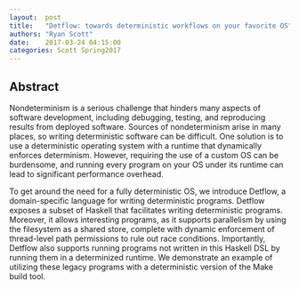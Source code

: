 ```yaml
--- 
layout:  post 
title:   "Detflow: towards deterministic workflows on your favorite OS"
authors: "Ryan Scott" 
date:    2017-03-24 04:15:00 
categories: Scott Spring2017
--- 
```


## Abstract

Nondeterminism is a serious challenge that hinders many aspects of software development, including debugging, testing, and reproducing results from deployed software. Sources of nondeterminism arise in many places, so writing deterministic software can be difficult. One solution is to use a deterministic operating system with a runtime that dynamically enforces determinism. However, requiring the use of a custom OS can be burdensome, and running every program on your OS under its runtime can lead to significant performance overhead.

To get around the need for a fully deterministic OS, we introduce Detflow, a domain-specific language for writing deterministic programs. Detflow exposes a subset of Haskell that facilitates writing deterministic programs. Moreover, it allows interesting programs, as it supports parallelism by using the filesystem as a shared store, complete with dynamic enforcement of thread-level path permissions to rule out race conditions. Importantly, Detflow also supports running programs not written in this Haskell DSL by running them in a determinized runtime. We demonstrate an example of utilizing these legacy programs with a deterministic version of the Make build tool.
